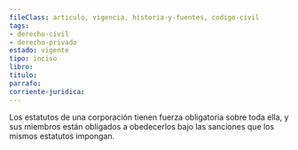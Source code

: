 ```yaml
---
fileClass: articulo, vigencia, historia-y-fuentes, codigo-civil
tags:
- derecho-civil
- derecho-privado
estado: vigente
tipo: inciso
libro:
titulo:
parrafo:
corriente-juridica:
---
```

Los estatutos de una corporación tienen fuerza obligatoria sobre toda ella, y sus miembros están obligados a obedecerlos bajo las sanciones que los mismos estatutos impongan.